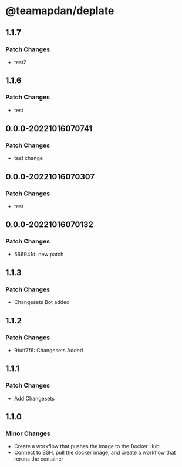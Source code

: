# @teamapdan/deplate

## 1.1.7

### Patch Changes

- test2

## 1.1.6

### Patch Changes

- test

## 0.0.0-20221016070741

### Patch Changes

- test change

## 0.0.0-20221016070307

### Patch Changes

- test

## 0.0.0-20221016070132

### Patch Changes

- 566941d: new patch

## 1.1.3

### Patch Changes

- Changesets Bot added

## 1.1.2

### Patch Changes

- 9bdf7f6: Changesets Added

## 1.1.1

### Patch Changes

- Add Changesets

## 1.1.0

### Minor Changes

- Create a workflow that pushes the image to the Docker Hub
- Connect to SSH, pull the docker image, and create a workflow that reruns the container
